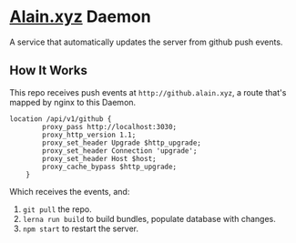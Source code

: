 # [Alain.xyz](https://alain.xyz) Daemon

A service that automatically updates the server from github push events.

## How It Works

This repo receives push events at `http://github.alain.xyz`, a route that's mapped by nginx to this Daemon.

```nginx
location /api/v1/github {
        proxy_pass http://localhost:3030;
        proxy_http_version 1.1;
        proxy_set_header Upgrade $http_upgrade;
        proxy_set_header Connection 'upgrade';
        proxy_set_header Host $host;
        proxy_cache_bypass $http_upgrade;
    }
```

Which receives the events, and:

1. `git pull` the repo.
2. `lerna run build` to build bundles, populate database with changes.
3. `npm start` to restart the server.